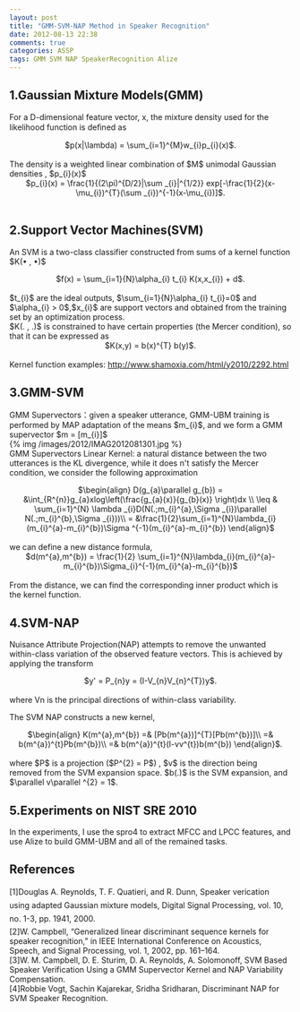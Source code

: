 ```yaml
---
layout: post
title: "GMM-SVM-NAP Method in Speaker Recognition"
date: 2012-08-13 22:38
comments: true
categories: ASSP
tags: GMM SVM NAP SpeakerRecognition Alize
---
```

<h2>1.Gaussian Mixture Models(GMM)</h2>
<p>For a D-dimensional feature vector, x, the mixture density used for the likelihood function is deﬁned as</br>
<center>$p(x|\lambda) = \sum_{i=1}^{M}w_{i}p_{i}(x)$.</center></br>
The density is a weighted linear combination of $M$ unimodal Gaussian densities , $p_{i}(x)$</br>
<center>$p_{i}(x) = \frac{1}{(2\pi)^{D/2}|\sum _{i}|^{1/2}} exp[-\frac{1}{2}(x-\mu_{i})^{T}(\sum _{i})^{-1}(x-\mu_{i})]$.</center></br>
</p>

<h2>2.Support Vector Machines(SVM)</h2>
<p>An SVM is a two-class classifier constructed from sums of a kernel function $K(• , •)$</br>
<center>$f(x) = \sum_{i=1}{N}\alpha_{i} t_{i} K(x,x_{i}) + d$.</center></br>
$t_{i}$ are the ideal outputs,  $\sum_{i=1}{N}\alpha_{i} t_{i}=0$ and $\alpha_{i} > 0$,$x_{i}$ are support vectors and obtained 
from the training set by an optimization process.</br>
$K(. , .)$ is constrained to have certain properties (the Mercer condition), so that it can be expressed as</br>
<center>$K(x,y) = b(x)^{T} b(y)$.</center></br>
Kernel function examples: <a href="http://www.shamoxia.com/html/y2010/2292.html">http://www.shamoxia.com/html/y2010/2292.html</a>
</p>

<!-- more -->
<h2>3.GMM-SVM</h2>
<p>GMM Supervectors：given a speaker utterance, GMM-UBM training is performed by MAP adaptation of the means $m_{i}$, 
and we form a GMM supervector $m = [m_{i}]$</br>
{% img /images/2012/IMAG2012081301.jpg %}</br>
GMM Supervectors Linear Kernel: a natural distance between the two utterances is the KL divergence, while it does n't satisfy 
the Mercer condition, we consider the following approximation</br>
<center>$\begin{align}
D(g_{a}\parallel g_{b}) = &\int_{R^{n}}g_{a}xlog\left(\frac{g_{a}(x)}{g_{b}(x)} \right)dx \\
\leq & \sum_{i=1}^{N} \lambda _{i}D(N(.;m_{i}^{a},\Sigma _{i})\parallel N(.;m_{i}^{b},\Sigma _{i}))\\
= &\frac{1}{2}\sum_{i=1}^{N}\lambda_{i}(m_{i}^{a}-m_{i}^{b})\Sigma ^{-1}(m_{i}^{a}-m_{i}^{b})
\end{align}$</center></br>
we can define a new distance formula,</br>
<center>$d(m^{a},m^{b}) = \frac{1}{2} \sum_{i=1}^{N}\lambda_{i}(m_{i}^{a}-m_{i}^{b})\Sigma_{i}^{-1}(m_{i}^{a}-m_{i}^{b})$</center></br>
From the distance, we can find the corresponding inner product which is the kernel function.
</p>

<h2>4.SVM-NAP</h2>
<p>Nuisance Attribute Projection(NAP) attempts to remove the unwanted within-class variation of the observed feature vectors. 
This is achieved by applying the transform</br>
<center>$y' = P_{n}y = (I-V_{n}V_{n}^{T})y$.</center></br>
where Vn is the principal directions of within-class variability.
</p>

<p>The SVM NAP constructs a new kernel,
<center>$\begin{align}
K(m^{a},m^{b}) =& [Pb(m^{a})]^{T}[Pb(m^{b})]\\
=& b(m^{a})^{t}Pb(m^{b})\\
=& b(m^{a})^{t}(I-vv^{t})b(m^{b})
\end{align}$.</center></br>
where $P$ is a projection ($P^{2} = P$) , $v$ is the direction being removed from the SVM expansion 
space. $b(.)$ is the SVM expansion, and $\parallel v\parallel ^{2} = 1$.
</p>

<h2>5.Experiments on NIST SRE 2010</h2>
<p>In the experiments, I use the spro4 to extract MFCC and LPCC features, and use Alize to 
build GMM-UBM and all of the remained tasks.</p>

<h2>References</h2>
<p>
[1]Douglas A. Reynolds, T. F. Quatieri, and R. Dunn, Speaker verication using adapted Gaussian mixture models, Digital Signal Processing, vol. 10, no. 1-3, pp. 1941, 2000.</br>
[2]W. Campbell, “Generalized linear discriminant sequence kernels for speaker recognition,” in IEEE International Conference on Acoustics, Speech, and Signal Processing, vol. 1, 2002, pp. 161–164.</br>
[3]W. M. Campbell, D. E. Sturim, D. A. Reynolds, A. Solomonoff, SVM Based Speaker Verification Using a GMM Supervector Kernel and NAP Variability Compensation.</br>
[4]Robbie Vogt, Sachin Kajarekar, Sridha Sridharan, Discriminant NAP for SVM Speaker Recognition.
</p>

